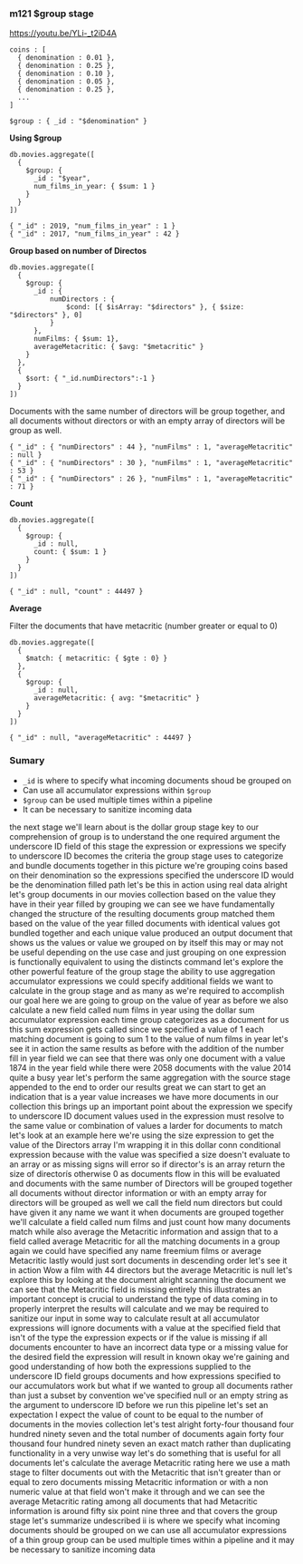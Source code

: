 ### m121 $group stage

https://youtu.be/YLi-_t2iD4A

```
coins : [
  { denomination : 0.01 },
  { denomination : 0.25 },
  { denomination : 0.10 },
  { denomination : 0.05 },
  { denomination : 0.25 },
  ...
]

$group : { _id : "$denomination" }
```

**Using $group**

```
db.movies.aggregate([
  {
    $group: {
      _id : "$year",
      num_films_in_year: { $sum: 1 }
    }
  }
])

{ "_id" : 2019, "num_films_in_year" : 1 }
{ "_id" : 2017, "num_films_in_year" : 42 }
```

**Group based on number of Directos**

```
db.movies.aggregate([
  {
    $group: {
      _id : {
          numDirectors : {
              $cond: [{ $isArray: "$directors" }, { $size: "$directors" }, 0]
          }
      },
      numFilms: { $sum: 1},
      averageMetacritic: { $avg: "$metacritic" }
    }
  },
  { 
    $sort: { "_id.numDirectors":-1 } 
  }
])
```

Documents with the same number of directors will be group together, and all 
documents without directors or with an empty array of directors will be 
group as well.

```
{ "_id" : { "numDirectors" : 44 }, "numFilms" : 1, "averageMetacritic" : null }
{ "_id" : { "numDirectors" : 30 }, "numFilms" : 1, "averageMetacritic" : 53 }
{ "_id" : { "numDirectors" : 26 }, "numFilms" : 1, "averageMetacritic" : 71 }
```

**Count**


```
db.movies.aggregate([
  {
    $group: {
      _id : null,
      count: { $sum: 1 }
    }
  }
])

{ "_id" : null, "count" : 44497 }
```

**Average**

Filter the documents that have metacritic (number greater or equal to 0)

```
db.movies.aggregate([
  { 
    $match: { metacritic: { $gte : 0} } 
  },
  {
    $group: {
      _id : null,
      averageMetacritic: { avg: "$metacritic" }
    }
  }
])

{ "_id" : null, "averageMetacritic" : 44497 }
```


### Sumary

* `_id` is where to specify what incoming documents shoud be grouped on
* Can use all accumulator expressions within `$group`
* `$group` can be used multiple times within a pipeline
* It can be necessary to sanitize incoming data


the next stage we'll learn about is the
dollar group stage key to our
comprehension of group is to understand
the one required argument the underscore
ID field of this stage the expression or
expressions we specify to underscore ID
becomes the criteria the group stage
uses to categorize and bundle documents
together in this picture we're grouping
coins based on their denomination so the
expressions specified the underscore ID
would be the denomination filled path
let's be this in action using real data
alright let's group documents in our
movies collection based on the value
they have in their year filled by
grouping we can see we have
fundamentally changed the structure of
the resulting documents group matched
them based on the value of the year
filled documents with identical values
got bundled together and each unique
value produced an output document that
shows us the values or value we grouped
on by itself this may or may not be
useful depending on the use case and
just grouping on one expression is
functionally equivalent to using the
distincts command let's explore the
other powerful feature of the group
stage the ability to use aggregation
accumulator expressions we could specify
additional fields we want to calculate
in the group stage and as many as we're
required to accomplish our goal here we
are going to group on the value of year
as before we also calculate a new field
called
num films in year using the dollar sum
accumulator expression each time group
categorizes as a document for us this
sum expression gets called since we
specified a value of 1 each matching
document is going to sum 1 to the value
of num films in year let's see it in
action the same results as before with
the addition of the number fill in year
field we can see that there was only one
document with a value 1874 in the year
field while there were 2058 documents
with the value 2014 quite a busy year
let's perform the same aggregation with
the source stage appended to the end to
order our results great
we can start to get an indication that
is a year value increases we have more
documents in our collection this brings
up an important point about the
expression we specify to underscore ID
document values used in the expression
must resolve to the same value or
combination of values a larder for
documents to match let's look at an
example here
we're using the size expression to get
the value of the Directors array I'm
wrapping it in this dollar conn
conditional expression because with the
value was specified a size doesn't
evaluate to an array or as missing signs
will error so if director's is an array
return the size of directorís otherwise
0 as documents flow in this will be
evaluated and documents with the same
number of Directors will be grouped
together all documents without director
information or with an empty array for
directors will be grouped as well we
call the field num directors but could
have given it any name we want it when
documents are grouped together we'll
calculate a field called num films and
just count how many documents match
while also average the Metacritic
information and assign that to a field
called average Metacritic for all the
matching documents in a group again we
could have specified any name freemium
films or average Metacritic lastly would
just sort documents in descending order
let's see it in action Wow a film with
44 directors but the average Metacritic
is null let's explore this by looking at
the document alright
scanning the document we can see that
the Metacritic field is missing entirely
this illustrates an important concept is
crucial to understand the type of data
coming in to properly interpret the
results will calculate and we may be
required to sanitize our input in some
way to calculate result at all
accumulator expressions will ignore
documents with a value at the specified
field that isn't of the type the
expression expects or if the value is
missing if all documents encounter to
have an incorrect data type or a missing
value for the desired field the
expression
will result in known okay we're gaining
and good understanding of how both the
expressions supplied to the underscore
ID field groups documents and how
expressions specified to our
accumulators work but what if we wanted
to group all documents rather than just
a subset by convention we've specified
null or an empty string as the argument
to underscore ID before we run this
pipeline let's set an expectation I
expect the value of count to be equal to
the number of documents in the movies
collection
let's test alright forty-four thousand
four hundred ninety seven and the total
number of documents again forty four
thousand four hundred ninety seven an
exact match rather than duplicating
functionality in a very unwise way let's
do something that is useful for all
documents let's calculate the average
Metacritic rating here we use a math
stage to filter documents out with the
Metacritic that isn't greater than or
equal to zero
documents missing Metacritic information
or with a non numeric value at that
field won't make it through and we can
see the average Metacritic rating among
all documents that had Metacritic
information is around fifty six point
nine three and that covers the group
stage let's summarize undescribed ii is
where we specify what incoming documents
should be grouped on we can use all
accumulator expressions of a thin group
group can be used multiple times within
a pipeline and it may be necessary to
sanitize incoming data